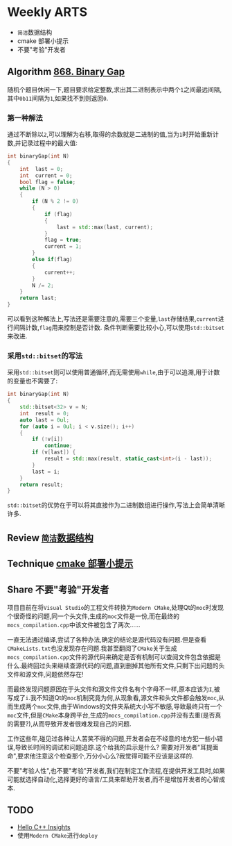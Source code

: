 # Weekly ARTS

- `简洁`数据结构
- cmake 部署小提示
- 不要"考验"开发者

## Algorithm [868. Binary Gap](https://leetcode.com/problems/binary-gap/)

随机个题目休闲一下,题目要求给定整数,求出其二进制表示中两个`1`之间最远间隔,其中`0b11`间隔为`1`,如果找不到则返回`0`.

### 第一种解法

通过不断除以`2`,可以理解为右移,取得的余数就是二进制的值,当为`1`时开始重新计数,并记录过程中的最大值:

```C++
int binaryGap(int N)
{
    int  last = 0;
    int  current = 0;
    bool flag = false;
    while (N > 0)
    {
        if (N % 2 != 0)
        {
            if (flag)
            {
                last = std::max(last, current);
            }
            flag = true;
            current = 1;
        }
        else if(flag)
        {
            current++;
        }
        N /= 2;
    }
    return last;
}
```

可以看到这种解法上,写法还是需要注意的,需要三个变量,`last`存储结果,`current`进行间隔计数,`flag`用来控制是否计数. 条件判断需要比较小心,可以使用`std::bitset`来改进.

### 采用`std::bitset`的写法

采用`std::bitset`则可以使用普通循环,而无需使用`while`,由于可以追溯,用于计数的变量也不需要了:

```C++
int binaryGap(int N)
{
    std::bitset<32> v = N;
    int  result = 0;
    auto last = 0ul;
    for (auto i = 0ul; i < v.size(); i++)
    {
        if (!v[i])
            continue;
        if (v[last]) {
            result = std::max(result, static_cast<int>(i - last));
        }
        last = i;
    }
    return result;
}
```

`std::bitset`的优势在于可以将其直接作为二进制数组进行操作,写法上会简单清晰许多.

## Review [`简洁`数据结构](simple-data-structures.md)

## Technique [cmake 部署小提示](cmake-deploy-tips.md)

## Share 不要"考验"开发者

项目目前在将`Visual Studio`的工程文件转换为`Modern CMake`,处理Qt的`moc`时发现个很奇怪的问题,同一个头文件,生成的`moc`文件是一份,而在最终的`mocs_compilation.cpp`中该文件被包含了两次......

一直无法通过编译,尝试了各种办法,确定的结论是源代码没有问题.但是查看`CMakeLists.txt`也没发现存在问题.我甚至翻阅了`CMake`关于生成`mocs_compilation.cpp`文件的源代码来确定是否有机制可以查阅文件包含依据是什么.最终回过头来继续查源代码的问题,直到删掉其他所有文件,只剩下出问题的头文件和源文件,问题依然存在!

而最终发现问题原因在于头文件和源文件文件名有个字母不一样,原本应该为`I`,被写成了`i`.我不知道Qt的`moc`机制究竟为何,从现象看,源文件和头文件都会触发`moc`,从而生成两个`moc`文件,由于Windows的文件夹系统大小写不敏感,导致最终只有一个`moc`文件,但是`CMake`本身跨平台,生成的`mocs_compilation.cpp`并没有去重(是否真的需要?),从而导致开发者很难发现自己的问题.

工作这些年,碰见过各种让人苦笑不得的问题,开发者会在不经意的地方犯一些小错误,导致长时间的调试和问题追踪.这个给我的启示是什么? 需要对开发者"耳提面命",要求他注意这个检查那个,万分小心么?我觉得可能不应该是这样的.

不要"考验人性",也不要"考验"开发者,我们在制定工作流程,在提供开发工具时,如果可能就选择自动化,选择更好的语言/工具来帮助开发者,而不是增加开发者的心智成本.

## TODO

- [Hello C++ Insights](https://www.andreasfertig.blog/2019/03/hello-c-insights.html)
- 使用`Modern CMake`进行`deploy`
